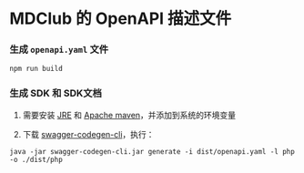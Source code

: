 # MDClub 的 OpenAPI 描述文件


### 生成 `openapi.yaml` 文件

`npm run build`

### 生成 SDK 和 SDK文档

1. 需要安装 [JRE](https://www.java.com/zh_CN/download/) 和 [Apache maven](http://maven.apache.org/download.cgi)，并添加到系统的环境变量

2. 下载 [swagger-codegen-cli](https://oss.sonatype.org/content/repositories/snapshots/io/swagger/codegen/v3/swagger-codegen-cli/3.0.9-SNAPSHOT/swagger-codegen-cli-3.0.9-20190628.091749-45.jar)，执行：

`java -jar swagger-codegen-cli.jar generate -i dist/openapi.yaml -l php -o ./dist/php`
